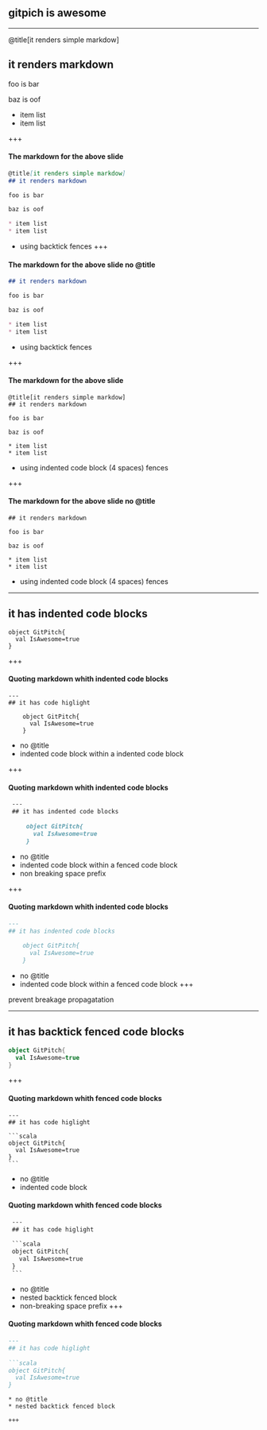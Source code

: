 ## gitpich is awesome
--- 
@title[it renders simple markdow]
## it renders markdown

foo is bar

baz is oof

* item list
* item list

+++ 
#### The markdown for the above slide
```markdown
@title[it renders simple markdow]
## it renders markdown

foo is bar

baz is oof

* item list
* item list
```
* using backtick fences
+++
#### The markdown for the above slide no @title
```markdown
## it renders markdown

foo is bar

baz is oof

* item list
* item list
```
* using backtick fences

+++

#### The markdown for the above slide

    @title[it renders simple markdow]
    ## it renders markdown

    foo is bar

    baz is oof

    * item list
    * item list

* using indented code block (4 spaces) fences

+++

#### The markdown for the above slide no @title
  
    ## it renders markdown

    foo is bar

    baz is oof

    * item list
    * item list

* using indented code block (4 spaces) fences

---

## it has indented code blocks

    object GitPitch{
      val IsAwesome=true
    }

+++

#### Quoting markdown whith indented code blocks


    ---
    ## it has code higlight
    
        object GitPitch{
          val IsAwesome=true
        }

* no @title
* indented code block within a indented code block

+++

#### Quoting markdown whith indented code blocks

```markdown
 ---
 ## it has indented code blocks
     
     object GitPitch{
       val IsAwesome=true
     }
```

* no @title
* indented code block within a fenced code block
* non breaking space prefix

+++

#### Quoting markdown whith indented code blocks

```markdown
---
## it has indented code blocks
    
    object GitPitch{
      val IsAwesome=true
    }
```

* no @title
* indented code block within a fenced code block
+++ 

prevent breakage propagatation 

---

## it has backtick fenced code blocks

```scala
object GitPitch{
  val IsAwesome=true
}
```

+++

#### Quoting markdown whith fenced code blocks


    ---
    ## it has code higlight
    
    ```scala
    object GitPitch{
      val IsAwesome=true
    }
    ```

* no @title
* indented code block

#### Quoting markdown whith fenced code blocks

```markdown
 ---
 ## it has code higlight
  
 ```scala
 object GitPitch{
   val IsAwesome=true
 }
 ```
```
* no @title
* nested backtick fenced block
* non-breaking space prefix
+++

#### Quoting markdown whith fenced code blocks

```markdown
---
## it has code higlight
 
```scala
object GitPitch{
  val IsAwesome=true
}
```
```
* no @title
* nested backtick fenced block

+++